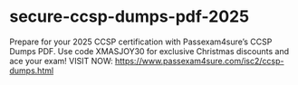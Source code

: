# secure-ccsp-dumps-pdf-2025
Prepare for your 2025 CCSP certification with Passexam4sure’s CCSP Dumps PDF. Use code XMASJOY30 for exclusive Christmas discounts and ace your exam!  VISIT NOW: https://www.passexam4sure.com/isc2/ccsp-dumps.html
